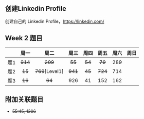 ## 创建Linkedin Profile

创建自己的 Linkedin Profile，https://linkedin.com/

## Week 2 题目
|       | 周一    | 周二          |  周三 |   周四 |   周五 | 周六 |  周日 |
| :----:| :----: | :----:        |:----:  |:----: |:----: |:----:|:----: |
| 题1   |~~914~~ |~~209~~        |~~55~~  |  ~~54~~   |~~79~~| 289   | 
| 题2   |~~15~~  |~~769~~[Level1]| ~~941~~|  ~~45~~   | ~~724~~  | 714   | 
| 题3   |~~16~~  |~~64~~         |  926   |  41   |  152  | 162   | 


## 附加关联题目
- ~~55:45, 1306~~


